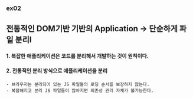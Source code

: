 ### ex02
## 전통적인 DOM기반 기반의 Application -> 단순하게 파일 분리I

#### 1. 복잡한 애플리케이션은 코드를 분리해서 개발하는 것이 원칙이다.
#### 2. 전통적인 분리 방식으로 애플리케이션을 분리
    - 브라우저는 분리되어 있는 JS 파일들의 로딩 순서를 보장하지 않는다.
    - 복잡해지고 분리 JS 파일들이 많아지면 의존성 관리 자체가 불가능한다.